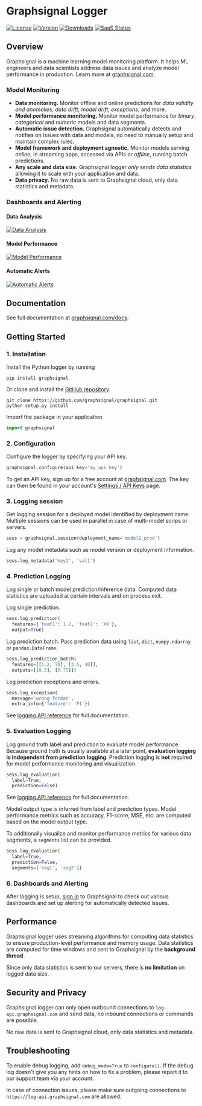 # Graphsignal Logger

[![License](http://img.shields.io/github/license/graphsignal/graphsignal)](https://github.com/graphsignal/graphsignal/blob/main/LICENSE)
[![Version](https://img.shields.io/github/v/tag/graphsignal/graphsignal?label=version)](https://github.com/graphsignal/graphsignal)
[![Downloads](https://pepy.tech/badge/graphsignal)](https://pepy.tech/project/graphsignal)
[![SaaS Status](https://img.shields.io/uptimerobot/status/m787882560-d6b932eb0068e8e4ade7f40c?label=SaaS%20status)](https://stats.uptimerobot.com/gMBNpCqqqJ)


## Overview

Graphsignal is a machine learning model monitoring platform. It helps ML engineers and data scientists address data issues and analyze model performance in production. Learn more at [graphsignal.com](https://graphsignal.com).


### Model Monitoring

* **Data monitoring.** Monitor offline and online predictions for *data validity and anomalies*, *data drift, model drift*, *exceptions*, and more.
* **Model performance monitoring.** Monitor model performance for *binary*, *categorical* and *numeric* models and data segments.
* **Automatic issue detection.** Graphsignal automatically detects and notifies on issues with data and models, no need to manually setup and maintain complex rules.
* **Model framework and deployment agnostic.** Monitor models serving *online*, in streaming apps, accessed via APIs or *offline*, running batch predictions.
* **Any scale and data size.** Graphsignal logger *only sends data statistics* allowing it to scale with your application and data.
* **Data privacy.** No raw data is sent to Graphsignal cloud, only data statistics and metadata.

### Dashboards and Alerting

#### Data Analysis
[![Data Analysis](https://graphsignal.com/external/readme-data-analysis.png)](https://graphsignal.com)

#### Model Performance
[![Model Performance](https://graphsignal.com/external/readme-model-performance.png)](https://graphsignal.com)

#### Automatic Alerts
[![Automatic Alerts](https://graphsignal.com/external/readme-alert-timeline.png)](https://graphsignal.com)


## Documentation

See full documentation at [graphsignal.com/docs](https://graphsignal.com/docs/).


## Getting Started

### 1. Installation

Install the Python logger by running

```
pip install graphsignal
```

Or clone and install the [GitHub repository](https://github.com/graphsignal/graphsignal).

```
git clone https://github.com/graphsignal/graphsignal.git
python setup.py install
```

Import the package in your application

```python
import graphsignal
```

### 2. Configuration

Configure the logger by specifying your API key.

```python
graphsignal.configure(api_key='my_api_key')
```

To get an API key, sign up for a free account at [graphsignal.com](https://graphsignal.com). The key can then be found in your account's [Settings / API Keys](https://app.graphsignal.com/settings/api_keys) page.


### 3. Logging session

Get logging session for a deployed model identified by deployment name. Multiple sessions can be used in parallel in case of multi-model scrips or servers.

```python
sess = graphsignal.session(deployment_name='model1_prod')
```

Log any model metadata such as model version or deployment information.

```python
sess.log_metadata('key1', 'val1')
```


### 4. Prediction Logging

Log single or batch model prediction/inference data. Computed data statistics are uploaded at certain intervals and on process exit.

Log single prediction.

```python
sess.log_prediction(
  features={'feat1': 1.2, 'feat2': 'XX'},
  output=True)
```

Log prediction batch. Pass prediction data using `list`, `dict`, `numpy.ndarray` or `pandas.DataFrame`.

```python
sess.log_prediction_batch(
  features=[[1.2, 70], [3.5, 40]], 
  outputs=[[0.5], [0.75]])
```

Log prediction exceptions and errors.

```python
sess.log_exception(
  message='wrong format', 
  extra_info={'feature': 'F1'})
```

See [logging API reference](https://graphsignal.com/docs/python-logger/api-reference/) for full documentation.


### 5. Evaluation Logging

Log ground truth label and prediction to evaluate model performance. Because ground truth is usually available at a later point, **evaluation logging is independent from prediction logging**. Prediction logging is **not** required for model performance monitoring and visualization.

```python
sess.log_evaluation(
  label=True, 
  prediction=False)
```

See [logging API reference](https://graphsignal.com/docs/python-logger/api-reference/) for full documentation.

Model output type is inferred from label and prediction types. Model performance metrics such as accuracy, F1-score, MSE, etc. are computed based on the model output type.

To additionally visualize and monitor performance metrics for various data segments, a `segments` list can be provided.

```python
sess.log_evaluation(
  label=True, 
  prediction=False,
  segments=['seg1', 'seg2'])
```

### 6. Dashboards and Alerting

After logging is setup, [sign in](https://app.graphsignal.com/signin) to Graphsignal to check out various dashboards and set up alerting for automatically detected issues.


## Performance

Graphsignal logger uses streaming algorithms for computing data statistics to ensure production-level performance and memory usage. Data statistics are computed for time windows and sent to Graphsignal by the **background thread**.

Since only data statistics is sent to our servers, there is **no limitation** on logged data size.


## Security and Privacy

Graphsignal logger can only open outbound connections to `log-api.graphsignal.com` and send data, no inbound connections or commands are possible. 

No raw data is sent to Graphsignal cloud, only data statistics and metadata.


## Troubleshooting

To enable debug logging, add `debug_mode=True` to `configure()`. If the debug log doesn't give you any hints on how to fix a problem, please report it to our support team via your account.

In case of connection issues, please make sure outgoing connections to `https://log-api.graphsignal.com` are allowed.

